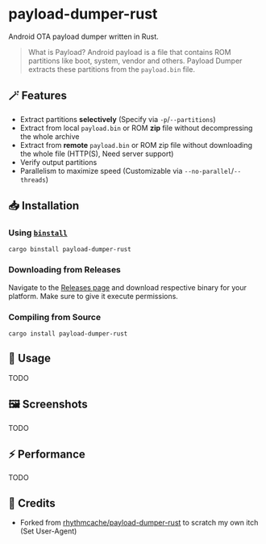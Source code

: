 # payload-dumper-rust

Android OTA payload dumper written in Rust.

> What is Payload?
> Android payload is a file that contains ROM partitions like boot, system, vendor and others. Payload Dumper extracts these partitions from the `payload.bin` file.

## 🪄 Features

- Extract partitions **selectively** (Specify via `-p`/`--partitions`)
- Extract from local `payload.bin` or ROM **zip** file without decompressing the whole archive
- Extract from **remote** `payload.bin` or ROM zip file without downloading the whole file (HTTP(S), Need server support)
- Verify output partitions
- Parallelism to maximize speed (Customizable via `--no-parallel`/`--threads`)

## 📥 Installation

### Using [`binstall`](https://github.com/cargo-bins/cargo-binstall)

```shell
cargo binstall payload-dumper-rust
```

### Downloading from Releases

Navigate to the [Releases page](https://github.com/PRO-2684/payload-dumper-rust/releases) and download respective binary for your platform. Make sure to give it execute permissions.

### Compiling from Source

```shell
cargo install payload-dumper-rust
```

## 📖 Usage

TODO

## 🖼️ Screenshots

TODO

## ⚡ Performance

TODO

## 🎉 Credits

- Forked from [rhythmcache/payload-dumper-rust](https://github.com/rhythmcache/payload-dumper-rust) to scratch my own itch (Set User-Agent)

